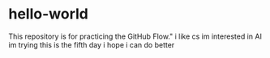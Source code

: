 # hello-world
This repository is for practicing the GitHub Flow."
i like cs
im interested in AI
im trying this is the fifth day
i hope i can do better

